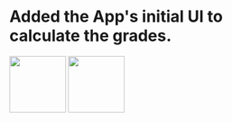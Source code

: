 # Added the App's initial UI to calculate the grades.


<img src="src/projectAsset/appScreenshot1.jpg" width="100px">

<img src="src/projectAsset/appScreenshot2.jpg" width="100px">

